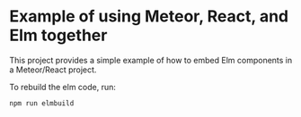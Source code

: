 # Example of using Meteor, React, and Elm together

This project provides a simple example of how to
embed Elm components in a Meteor/React project.

To rebuild the elm code, run:

`npm run elmbuild`
